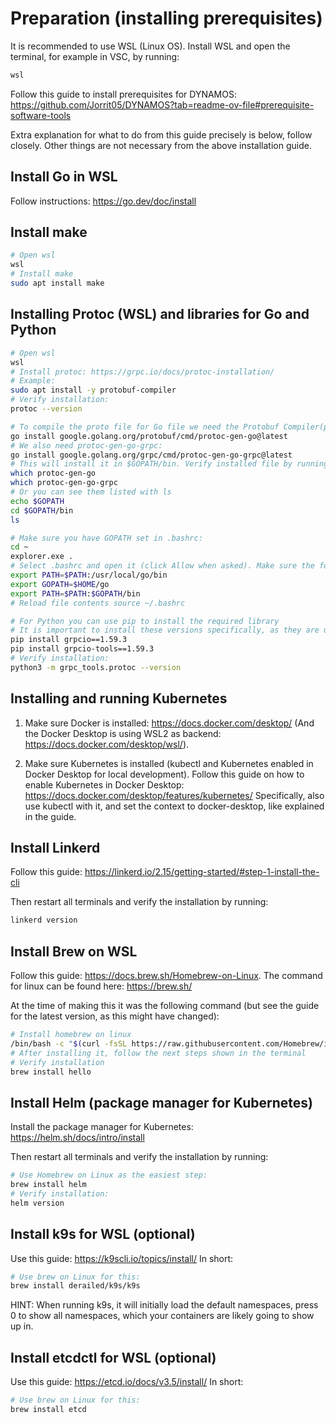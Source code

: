 # Preparation (installing prerequisites)
It is recommended to use WSL (Linux OS). Install WSL and open the terminal, for example in VSC, by running:
```sh
wsl
```

Follow this guide to install prerequisites for DYNAMOS: https://github.com/Jorrit05/DYNAMOS?tab=readme-ov-file#prerequisite-software-tools

Extra explanation for what to do from this guide precisely is below, follow closely. Other things are not necessary from the above installation guide.

## Install Go in WSL
Follow instructions: https://go.dev/doc/install

## Install make
```sh
# Open wsl
wsl
# Install make
sudo apt install make
```

## Installing Protoc (WSL) and libraries for Go and Python
```sh
# Open wsl
wsl
# Install protoc: https://grpc.io/docs/protoc-installation/
# Example:
sudo apt install -y protobuf-compiler
# Verify installation:
protoc --version

# To compile the proto file for Go file we need the Protobuf Compiler(protoc) and also the protoc-gen-go plugin:
go install google.golang.org/protobuf/cmd/protoc-gen-go@latest
# We also need protoc-gen-go-grpc:
go install google.golang.org/grpc/cmd/protoc-gen-go-grpc@latest
# This will install it in $GOPATH/bin. Verify installed file by running:
which protoc-gen-go
which protoc-gen-go-grpc
# Or you can see them listed with ls
echo $GOPATH
cd $GOPATH/bin
ls

# Make sure you have GOPATH set in .bashrc:
cd ~
explorer.exe .
# Select .bashrc and open it (click Allow when asked). Make sure the following lines for Go are present:
export PATH=$PATH:/usr/local/go/bin
export GOPATH=$HOME/go
export PATH=$PATH:$GOPATH/bin
# Reload file contents source ~/.bashrc

# For Python you can use pip to install the required library
# It is important to install these versions specifically, as they are used for DYNAMOS later.
pip install grpcio==1.59.3
pip install grpcio-tools==1.59.3
# Verify installation:
python3 -m grpc_tools.protoc --version
```

## Installing and running Kubernetes
1. Make sure Docker is installed: https://docs.docker.com/desktop/
(And the Docker Desktop is using WSL2 as backend: https://docs.docker.com/desktop/wsl/).

2. Make sure Kubernetes is installed (kubectl and Kubernetes enabled in Docker Desktop for local development). 
Follow this guide on how to enable Kubernetes in Docker Desktop: https://docs.docker.com/desktop/features/kubernetes/
Specifically, also use kubectl with it, and set the context to docker-desktop, like explained in the guide.

## Install Linkerd
Follow this guide: https://linkerd.io/2.15/getting-started/#step-1-install-the-cli

Then restart all terminals and verify the installation by running:
```sh
linkerd version
```

## Install Brew on WSL
Follow this guide: https://docs.brew.sh/Homebrew-on-Linux. The command for linux can be found here: https://brew.sh/

At the time of making this it was the following command (but see the guide for the latest version, as this might have changed):
```sh
# Install homebrew on linux
/bin/bash -c "$(curl -fsSL https://raw.githubusercontent.com/Homebrew/install/HEAD/install.sh)"
# After installing it, follow the next steps shown in the terminal
# Verify installation 
brew install hello
```

## Install Helm (package manager for Kubernetes)
Install the package manager for Kubernetes: https://helm.sh/docs/intro/install

Then restart all terminals and verify the installation by running:
```sh
# Use Homebrew on Linux as the easiest step:
brew install helm
# Verify installation:
helm version
```

## Install k9s for WSL (optional)
Use this guide: https://k9scli.io/topics/install/
In short:
```sh
# Use brew on Linux for this:
brew install derailed/k9s/k9s
```
HINT: When running k9s, it will initially load the default namespaces, press 0 to show all namespaces, which your containers are likely going to show up in.


## Install etcdctl for WSL (optional)
Use this guide: https://etcd.io/docs/v3.5/install/
In short:
```sh
# Use brew on Linux for this:
brew install etcd
```